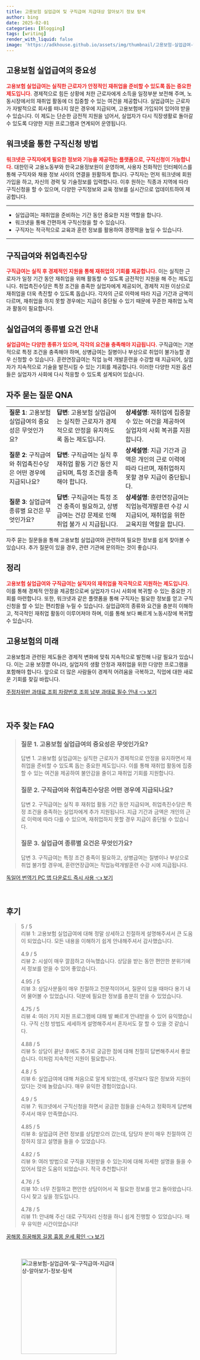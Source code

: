 ```yaml
---
title: 고용보험 실업급여 및 구직급여 지급대상 알아보기 정보 탐색
author: bing
date: 2025-02-01
categories: [Blogging]
tags: [writing]
render_with_liquid: false
image: 'https://adkhouse.github.io/assets/img/thumbnail/고용보험-실업급여-및-구직급여-지급대상-알아보기-정보-탐색.webp'
---
```



<h2 id='고용보험 실업급여의 중요성'>고용보험 실업급여의 중요성</h2>

<p><b><span style="color: #ee2323;">고용보험 실업급여는 실직한 근로자가 안정적인 재취업을 준비할 수 있도록 돕는 중요한 제도입니다.</span></b> 경제적으로 힘든 상황에 처한 근로자에게 소득을 일정부분 보전해 주며, 노동시장에서의 재취업 활동에 더 집중할 수 있는 여건을 제공합니다. 실업급여는 근로자가 자발적으로 회사를 떠나지 않은 경우에 지급되며, 고용보험에 가입되어 있어야 받을 수 있습니다. 이 제도는 단순한 금전적 지원을 넘어서, 실업자가 다시 직장생활로 돌아갈 수 있도록 다양한 지원 프로그램과 연계되어 운영됩니다.</p>

<h2 id='워크넷을 통한 구직신청 방법'>워크넷을 통한 구직신청 방법</h2>

<p><b><span style="color: #ee2323;">워크넷은 구직자에게 필요한 정보와 기능을 제공하는 플랫폼으로, 구직신청이 가능합니다.</span></b> 대한민국 고용노동부와 한국고용정보원이 운영하며, 사용자 친화적인 인터페이스를 통해 구직자와 채용 정보 사이의 연결을 원활하게 합니다. 구직자는 먼저 워크넷에 회원가입을 하고, 자신의 경력 및 기술정보를 입력합니다. 이후 원하는 직종과 지역에 따라 구직신청을 할 수 있으며, 다양한 구직정보와 교육 정보를 실시간으로 업데이트하여 제공합니다.</p>

<hr />

<ul>
    <li>실업급여는 재취업을 준비하는 기간 동안 중요한 지원 역할을 합니다.</li>
    <li>워크넷을 통해 간편하게 구직신청을 할 수 있습니다.</li>
    <li>구직자는 적극적으로 교육과 훈련 정보를 활용하여 경쟁력을 높일 수 있습니다.</li>
</ul>

<hr />

<h2 id='구직급여와 취업촉진수당'>구직급여와 취업촉진수당</h2>

<p><b><span style="color: #ee2323;">구직급여는 실직 후 경제적인 지원을 통해 재취업의 기회를 제공합니다.</span></b> 이는 실직한 근로자가 일정 기간 동안 재취업을 위해 활동할 수 있도록 금전적인 지원을 해 주는 제도입니다. 취업촉진수당은 특정 조건을 충족한 실업자에게 제공되어, 경제적 지원 이상으로 재취업을 더욱 촉진할 수 있도록 돕습니다. 각자의 근로 이력에 따라 지급 기간과 금액이 다르며, 재취업을 하지 못할 경우에는 지급이 중단될 수 있기 때문에 꾸준한 재취업 노력과 활동이 필요합니다.</p>

<h2 id='실업급여의 종류별 요건 안내'>실업급여의 종류별 요건 안내</h2>

<p><b><span style="color: #ee2323;">실업급여는 다양한 종류가 있으며, 각각의 요건을 충족해야 지급됩니다.</span></b> 구직급여는 기본적으로 특정 조건을 충족해야 하며, 상병급여는 질병이나 부상으로 취업이 불가능할 경우 신청할 수 있습니다. 훈련연장급여는 직업 능력 개발훈련을 수강할 때 지급되어, 실업자가 지속적으로 기술을 발전시킬 수 있는 기회를 제공합니다. 이러한 다양한 지원 옵션들은 실업자가 사회에 다시 적응할 수 있도록 설계되어 있습니다.</p>

<h2 id='자주 묻는 질문 QNA'>자주 묻는 질문 QNA</h2>

<table>
    <tr>
        <td><b>질문 1</b>: 고용보험 실업급여의 중요성은 무엇인가요?</td>
        <td><b>답변</b>: 고용보험 실업급여는 실직한 근로자가 경제적으로 안정을 유지하도록 돕는 제도입니다.</td>
        <td><b>상세설명</b>: 재취업에 집중할 수 있는 여건을 제공하여 실업자의 사회 복귀를 지원합니다.</td>
    </tr>
    <tr>
        <td><b>질문 2</b>: 구직급여와 취업촉진수당은 어떤 경우에 지급되나요?</td>
        <td><b>답변</b>: 구직급여는 실직 후 재취업 활동 기간 동안 지급되며, 특정 조건을 충족해야 합니다.</td>
        <td><b>상세설명</b>: 지급 기간과 금액은 개인의 근로 이력에 따라 다르며, 재취업하지 못할 경우 지급이 중단됩니다.</td>
    </tr>
    <tr>
        <td><b>질문 3</b>: 실업급여 종류별 요건은 무엇인가요?</td>
        <td><b>답변</b>: 구직급여는 특정 조건 충족이 필요하고, 상병급여는 건강 문제로 인해 취업 불가 시 지급됩니다.</td>
        <td><b>상세설명</b>: 훈련연장급여는 직업능력개발훈련 수강 시 지급되어, 재취업을 위한 교육지원 역할을 합니다.</td>
    </tr>
</table>

<p>자주 묻는 질문들을 통해 고용보험 실업급여와 관련하여 필요한 정보를 쉽게 찾아볼 수 있습니다. 추가 질문이 있을 경우, 관련 기관에 문의하는 것이 좋습니다.</p>

<h2 id='정리'>정리</h2>

<p><b><span style="color: #ee2323;">고용보험 실업급여와 구직급여는 실직자의 재취업을 적극적으로 지원하는 제도입니다.</span></b> 이를 통해 경제적 안정을 제공함으로써 실업자가 다시 사회에 복귀할 수 있는 중요한 기회를 마련합니다. 또한, 워크넷과 같은 플랫폼을 통해 구직자는 필요한 정보를 얻고 구직신청을 할 수 있는 편리함을 누릴 수 있습니다. 실업급여의 종류와 요건을 충분히 이해하고, 적극적인 재취업 활동이 이루어져야 하며, 이를 통해 보다 빠르게 노동시장에 복귀할 수 있습니다.</p>

<h2 id='고용보험의 미래'>고용보험의 미래</h2>

<p>고용보험과 관련된 제도들은 경제적 변화에 맞춰 지속적으로 발전해 나갈 필요가 있습니다. 이는 고용 보장뿐 아니라, 실업자의 생활 안정과 재취업을 위한 다양한 프로그램을 포함해야 합니다. 앞으로 더 많은 사람들이 경제적 어려움을 극복하고, 직업에 대한 새로운 기회를 찾길 바랍니다.</p>


<p><a class="click-button" title="주정차위반 과태료 조회 차량번호 조회 납부 과태료 필수 안내" href="https://adkhouse.github.io/posts/%EC%A3%BC%EC%A0%95%EC%B0%A8%EC%9C%84%EB%B0%98-%EA%B3%BC%ED%83%9C%EB%A3%8C-%EC%A1%B0%ED%9A%8C-%EC%B0%A8%EB%9F%89%EB%B2%88%ED%98%B8-%EC%A1%B0%ED%9A%8C-%EB%82%A9%EB%B6%80-%EA%B3%BC%ED%83%9C%EB%A3%8C-%ED%95%84%EC%88%98-%EC%95%88%EB%82%B4/" rel="dofollow">주정차위반 과태료 조회 차량번호 조회 납부 과태료 필수 안내 👈 보기</a></p><br>
<h2 id='자주_찾는_FAQ'>자주 찾는 FAQ</h2>
<div itemscope="" itemtype="https://schema.org/FAQPage"> 
<blockquote> 
<div itemscope="" itemprop="mainEntity" itemtype="https://schema.org/Question"> 
<h3 itemprop="name">질문 1. 고용보험 실업급여의 중요성은 무엇인가요?</h3> 
<div itemscope="" itemprop="acceptedAnswer" itemtype="https://schema.org/Answer"> 
<span itemprop="text"> 
<p>답변 1. 고용보험 실업급여는 실직한 근로자가 경제적으로 안정을 유지하면서 재취업을 준비할 수 있도록 돕는 중요한 제도입니다. 이를 통해 재취업 활동에 집중할 수 있는 여건을 제공하여 불안감을 줄이고 재취업 기회를 지원합니다.</p> 
</span> 
</div> 
</div> 
<div itemscope="" itemprop="mainEntity" itemtype="https://schema.org/Question"> 
<h3 itemprop="name">질문 2. 구직급여와 취업촉진수당은 어떤 경우에 지급되나요?</h3> 
<div itemscope="" itemprop="acceptedAnswer" itemtype="https://schema.org/Answer"> 
<span itemprop="text"> 
<p>답변 2. 구직급여는 실직 후 재취업 활동 기간 동안 지급되며, 취업촉진수당은 특정 조건을 충족하는 실업자에게 추가 지원됩니다. 지급 기간과 금액은 개인의 근로 이력에 따라 다를 수 있으며, 재취업하지 못할 경우 지급이 중단될 수 있습니다.</p> 
</span> 
</div> 
</div> 
<div itemscope="" itemprop="mainEntity" itemtype="https://schema.org/Question"> 
<h3 itemprop="name">질문 3. 실업급여 종류별 요건은 무엇인가요?</h3> 
<div itemscope="" itemprop="acceptedAnswer" itemtype="https://schema.org/Answer"> 
<span itemprop="text"> 
<p>답변 3. 구직급여는 특정 조건 충족이 필요하고, 상병급여는 질병이나 부상으로 취업 불가할 경우에, 훈련연장급여는 직업능력개발훈련 수강 시에 지급됩니다.</p> 
</span> 
</div> 
</div> 
</blockquote> 
</div>
<p><a class="click-button" title="독일어 번역기 PC 앱 다운로드 즉시 사용" href="https://adkhouse.github.io/posts/%EB%8F%85%EC%9D%BC%EC%96%B4-%EB%B2%88%EC%97%AD%EA%B8%B0-PC-%EC%95%B1-%EB%8B%A4%EC%9A%B4%EB%A1%9C%EB%93%9C-%EC%A6%89%EC%8B%9C-%EC%82%AC%EC%9A%A9/" rel="dofollow">독일어 번역기 PC 앱 다운로드 즉시 사용 👈 보기</a></p><br>
<h2 id='후기'>후기</h2>
<div itemscope itemtype="https://schema.org/Product">
  <blockquote>
  <div itemprop="review" itemscope itemtype="https://schema.org/Review">
      <div itemprop="reviewRating" itemscope itemtype="https://schema.org/Rating"> <span itemprop="ratingValue">5</span> / <span itemprop="bestRating">5</span> </div>
      <span itemprop="reviewBody">리뷰 1: 고용보험 실업급여에 대해 정말 상세하고 친절하게 설명해주셔서 큰 도움이 되었습니다. 모든 내용을 이해하기 쉽게 안내해주셔서 감사했습니다.</span>
  </div>
  <br>
  <div itemprop="review" itemscope itemtype="https://schema.org/Review">
      <div itemprop="reviewRating" itemscope itemtype="https://schema.org/Rating"> <span itemprop="ratingValue">4.9</span> / <span itemprop="bestRating">5</span> </div>
      <span itemprop="reviewBody">리뷰 2: 시설이 매우 깔끔하고 아늑했습니다. 상담을 받는 동안 편안한 분위기에서 정보를 얻을 수 있어 좋았습니다.</span>
  </div>
  <br>
  <div itemprop="review" itemscope itemtype="https://schema.org/Review">
      <div itemprop="reviewRating" itemscope itemtype="https://schema.org/Rating"> <span itemprop="ratingValue">4.95</span> / <span itemprop="bestRating">5</span> </div>
      <span itemprop="reviewBody">리뷰 3: 상담사분들이 매우 친절하고 전문적이어서, 질문이 있을 때마다 용기 내어 물어볼 수 있었습니다. 덕분에 필요한 정보를 충분히 얻을 수 있었습니다.</span>
  </div>
  <br>
  <div itemprop="review" itemscope itemtype="https://schema.org/Review">
      <div itemprop="reviewRating" itemscope itemtype="https://schema.org/Rating"> <span itemprop="ratingValue">4.75</span> / <span itemprop="bestRating">5</span> </div>
      <span itemprop="reviewBody">리뷰 4: 여러 가지 지원 프로그램에 대해 발 빠르게 안내받을 수 있어 유익했습니다. 구직 신청 방법도 세세하게 설명해주셔서 혼자서도 잘 할 수 있을 것 같습니다.</span>
  </div>
  <br>
  <div itemprop="review" itemscope itemtype="https://schema.org/Review">
      <div itemprop="reviewRating" itemscope itemtype="https://schema.org/Rating"> <span itemprop="ratingValue">4.88</span> / <span itemprop="bestRating">5</span> </div>
      <span itemprop="reviewBody">리뷰 5: 상담이 끝난 후에도 추가로 궁금한 점에 대해 친절히 답변해주셔서 좋았습니다. 이처럼 지속적인 지원이 필요합니다.</span>
  </div>
  <br>
  <div itemprop="review" itemscope itemtype="https://schema.org/Review">
      <div itemprop="reviewRating" itemscope itemtype="https://schema.org/Rating"> <span itemprop="ratingValue">4.8</span> / <span itemprop="bestRating">5</span> </div>
      <span itemprop="reviewBody">리뷰 6: 실업급여에 대해 처음으로 알게 되었는데, 생각보다 많은 정보와 지원이 있다는 것에 놀랐습니다. 매우 유익한 경험이었습니다.</span>
  </div>
  <br>
  <div itemprop="review" itemscope itemtype="https://schema.org/Review">
      <div itemprop="reviewRating" itemscope itemtype="https://schema.org/Rating"> <span itemprop="ratingValue">4.9</span> / <span itemprop="bestRating">5</span> </div>
      <span itemprop="reviewBody">리뷰 7: 워크넷에서 구직신청을 하면서 궁금한 점들을 신속하고 정확하게 답변해주셔서 매우 만족했습니다.</span>
  </div>
  <br>
  <div itemprop="review" itemscope itemtype="https://schema.org/Review">
      <div itemprop="reviewRating" itemscope itemtype="https://schema.org/Rating"> <span itemprop="ratingValue">4.85</span> / <span itemprop="bestRating">5</span> </div>
      <span itemprop="reviewBody">리뷰 8: 실업급여 관련 정보를 상담받으러 갔는데, 담당자 분이 매우 친절하여 긴장하지 않고 설명을 들을 수 있었습니다.</span>
  </div>
  <br>
  <div itemprop="review" itemscope itemtype="https://schema.org/Review">
      <div itemprop="reviewRating" itemscope itemtype="https://schema.org/Rating"> <span itemprop="ratingValue">4.82</span> / <span itemprop="bestRating">5</span> </div>
      <span itemprop="reviewBody">리뷰 9: 여러 방법으로 구직을 지원받을 수 있는지에 대해 자세한 설명을 들을 수 있어서 많은 도움이 되었습니다. 적극 추천합니다!</span>
  </div>
  <br>
  <div itemprop="review" itemscope itemtype="https://schema.org/Review">
      <div itemprop="reviewRating" itemscope itemtype="https://schema.org/Rating"> <span itemprop="ratingValue">4.76</span> / <span itemprop="bestRating">5</span> </div>
      <span itemprop="reviewBody">리뷰 10: 너무 친절하고 편안한 상담이어서 꼭 필요한 정보를 얻고 돌아왔습니다. 다시 찾고 싶을 정도입니다.</span>
  </div>
  <br>
  <div itemprop="review" itemscope itemtype="https://schema.org/Review">
      <div itemprop="reviewRating" itemscope itemtype="https://schema.org/Rating"> <span itemprop="ratingValue">4.78</span> / <span itemprop="bestRating">5</span> </div>
      <span itemprop="reviewBody">리뷰 11: 안내해 주신 대로 구직자리 신청을 하니 쉽게 진행할 수 있었습니다. 매우 유익한 시간이었습니다!</span>
  </div>
  </blockquote>
</div>
<p><a class="click-button" title="꿈해몽 쥐꿈해몽 길몽 흉몽 운세 확인" href="https://adkhouse.github.io/posts/%EA%BF%88%ED%95%B4%EB%AA%BD-%EC%A5%90%EA%BF%88%ED%95%B4%EB%AA%BD-%EA%B8%B8%EB%AA%BD-%ED%9D%89%EB%AA%BD-%EC%9A%B4%EC%84%B8-%ED%99%95%EC%9D%B8/" rel="dofollow">꿈해몽 쥐꿈해몽 길몽 흉몽 운세 확인 👈 보기</a></p><br>
<figure class="image"><img src="https://adkhouse.github.io/assets/img/thumbnail/고용보험-실업급여-및-구직급여-지급대상-알아보기-정보-탐색.webp" alt="고용보험-실업급여-및-구직급여-지급대상-알아보기-정보-탐색" width="256" height="256"></figure>